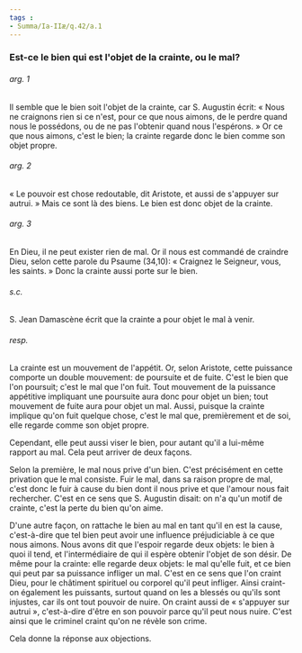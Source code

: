 ```yaml
---
tags : 
- Summa/Ia-IIæ/q.42/a.1
---
```


### Est-ce le bien qui est l'objet de la crainte, ou le mal?

###### arg. 1
Il semble que le bien soit l'objet de la crainte, car S. Augustin écrit: « Nous ne craignons rien si ce n'est, pour ce que nous aimons, de le perdre quand nous le possédons, ou de ne pas l'obtenir quand nous l'espérons. » Or ce que nous aimons, c'est le bien; la crainte regarde donc le bien comme son objet propre. 

###### arg. 2
« Le pouvoir est chose redoutable, dit Aristote, et aussi de s'appuyer sur autrui. » Mais ce sont là des biens. Le bien est donc objet de la crainte. 

###### arg. 3
En Dieu, il ne peut exister rien de mal. Or il nous est commandé de craindre Dieu, selon cette parole du Psaume (34,10): « Craignez le Seigneur, vous, les saints. » Donc la crainte aussi porte sur le bien. 

###### s.c.
S. Jean Damascène écrit que la crainte a pour objet le mal à venir. 

###### resp.
La crainte est un mouvement de l'appétit. Or, selon Aristote, cette puissance comporte un double mouvement: de poursuite et de fuite. C'est le bien que l'on poursuit; c'est le mal que l'on fuit. Tout mouvement de la puissance appétitive impliquant une poursuite aura donc pour objet un bien; tout mouvement de fuite aura pour objet un mal. Aussi, puisque la crainte implique qu'on fuit quelque chose, c'est le mal que, premièrement et de soi, elle regarde comme son objet propre. 

Cependant, elle peut aussi viser le bien, pour autant qu'il a lui-même rapport au mal. Cela peut arriver de deux façons. 

Selon la première, le mal nous prive d'un bien. C'est précisément en cette privation que le mal consiste. Fuir le mal, dans sa raison propre de mal, c'est donc le fuir à cause du bien dont il nous prive et que l'amour nous fait rechercher. C'est en ce sens que S. Augustin disait: on n'a qu'un motif de crainte, c'est la perte du bien qu'on aime. 

D'une autre façon, on rattache le bien au mal en tant qu'il en est la cause, c'est-à-dire que tel bien peut avoir une influence préjudiciable à ce que nous aimons. Nous avons dit que l'espoir regarde deux objets: le bien à quoi il tend, et l'intermédiaire de qui il espère obtenir l'objet de son désir. De même pour la crainte: elle regarde deux objets: le mal qu'elle fuit, et ce bien qui peut par sa puissance infliger un mal. C'est en ce sens que l'on craint Dieu, pour le châtiment spirituel ou corporel qu'il peut infliger. Ainsi craint-on également les puissants, surtout quand on les a blessés ou qu'ils sont injustes, car ils ont tout pouvoir de nuire. On craint aussi de « s'appuyer sur autrui », c'est-à-dire d'être en son pouvoir parce qu'il peut nous nuire. C'est ainsi que le criminel craint qu'on ne révèle son crime. 

Cela donne la réponse aux objections. 

